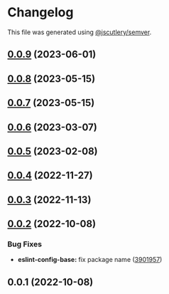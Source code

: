 # Changelog

This file was generated using [@jscutlery/semver](https://github.com/jscutlery/semver).

## [0.0.9](https://github.com/robinpellegrims/pellegrims/compare/eslint-config-base-0.0.8...eslint-config-base-0.0.9) (2023-06-01)

## [0.0.8](https://github.com/robinpellegrims/pellegrims/compare/eslint-config-base-0.0.7...eslint-config-base-0.0.8) (2023-05-15)

## [0.0.7](https://github.com/robinpellegrims/pellegrims/compare/eslint-config-base-0.0.6...eslint-config-base-0.0.7) (2023-05-15)

## [0.0.6](https://github.com/robinpellegrims/pellegrims/compare/eslint-config-base-0.0.5...eslint-config-base-0.0.6) (2023-03-07)

## [0.0.5](https://github.com/robinpellegrims/pellegrims/compare/eslint-config-base-0.0.4...eslint-config-base-0.0.5) (2023-02-08)

## [0.0.4](https://github.com/robinpellegrims/pellegrims/compare/eslint-config-base-0.0.3...eslint-config-base-0.0.4) (2022-11-27)

## [0.0.3](https://github.com/robinpellegrims/pellegrims/compare/eslint-config-base-0.0.2...eslint-config-base-0.0.3) (2022-11-13)

## [0.0.2](https://github.com/robinpellegrims/pellegrims/compare/eslint-config-base-0.0.1...eslint-config-base-0.0.2) (2022-10-08)

### Bug Fixes

- **eslint-config-base:** fix package name ([3901957](https://github.com/robinpellegrims/pellegrims/commit/3901957855000c22eceba76e389a2722d74e29b6))

## 0.0.1 (2022-10-08)
